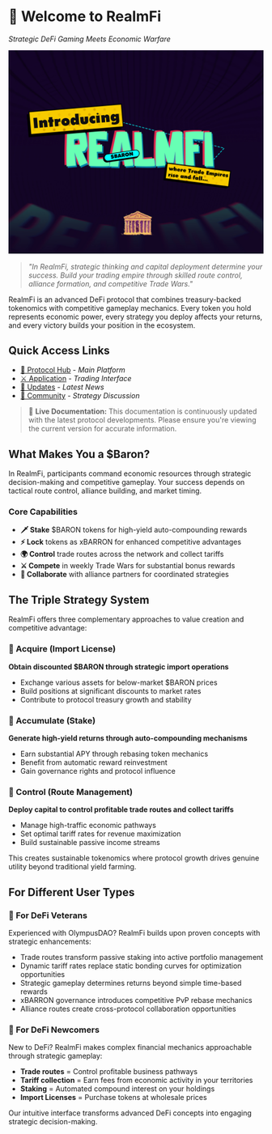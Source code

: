 # 🏰 Welcome to RealmFi

_Strategic DeFi Gaming Meets Economic Warfare_

![](<.gitbook/assets/Artboard 2@2x.jpg>)

> _"In RealmFi, strategic thinking and capital deployment determine your success. Build your trading empire through skilled route control, alliance formation, and competitive Trade Wars."_

RealmFi is an advanced DeFi protocol that combines treasury-backed tokenomics with competitive gameplay mechanics. Every token you hold represents economic power, every strategy you deploy affects your returns, and every victory builds your position in the ecosystem.

## Quick Access Links

* [🏰 Protocol Hub](https://realmfinancedao.xyz/) - _Main Platform_
* [⚔️ Application](https://realmfinancedao.xyz/dapp) - _Trading Interface_
* [📢 Updates](https://x.com/realmfinance?s=21) - _Latest News_
* [💬 Community](https://t.me/realmfinance) - _Strategy Discussion_

> 📘 **Live Documentation:** This documentation is continuously updated with the latest protocol developments. Please ensure you're viewing the current version for accurate information.

## What Makes You a $Baron?

In RealmFi, participants command economic resources through strategic decision-making and competitive gameplay. Your success depends on tactical route control, alliance building, and market timing.

### Core Capabilities

* **🗡️ Stake** $BARON tokens for high-yield auto-compounding rewards
* **⚡ Lock** tokens as xBARRON for enhanced competitive advantages
* **🌍 Control** trade routes across the network and collect tariffs
* **⚔️ Compete** in weekly Trade Wars for substantial bonus rewards
* **🤝 Collaborate** with alliance partners for coordinated strategies

## The Triple Strategy System

RealmFi offers three complementary approaches to value creation and competitive advantage:

### 🔹 Acquire (Import License)

**Obtain discounted $BARON through strategic import operations**

* Exchange various assets for below-market $BARON prices
* Build positions at significant discounts to market rates
* Contribute to protocol treasury growth and stability

### 🔹 Accumulate (Stake)

**Generate high-yield returns through auto-compounding mechanisms**

* Earn substantial APY through rebasing token mechanics
* Benefit from automatic reward reinvestment
* Gain governance rights and protocol influence

### 🔹 Control (Route Management)

**Deploy capital to control profitable trade routes and collect tariffs**

* Manage high-traffic economic pathways
* Set optimal tariff rates for revenue maximization
* Build sustainable passive income streams

This creates sustainable tokenomics where protocol growth drives genuine utility beyond traditional yield farming.

## For Different User Types

### 🎯 For DeFi Veterans

Experienced with OlympusDAO? RealmFi builds upon proven concepts with strategic enhancements:

* Trade routes transform passive staking into active portfolio management
* Dynamic tariff rates replace static bonding curves for optimization opportunities
* Strategic gameplay determines returns beyond simple time-based rewards
* xBARRON governance introduces competitive PvP rebase mechanics
* Alliance routes create cross-protocol collaboration opportunities

### 🔰 For DeFi Newcomers

New to DeFi? RealmFi makes complex financial mechanics approachable through strategic gameplay:

* **Trade routes** = Control profitable business pathways
* **Tariff collection** = Earn fees from economic activity in your territories
* **Staking** = Automated compound interest on your holdings
* **Import Licenses** = Purchase tokens at wholesale prices

Our intuitive interface transforms advanced DeFi concepts into engaging strategic decision-making.
